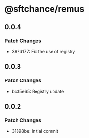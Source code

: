 # @sftchance/remus

## 0.0.4

### Patch Changes

- 392d177: Fix the use of registry

## 0.0.3

### Patch Changes

- bc35e65: Registry update

## 0.0.2

### Patch Changes

- 31898be: Initial commit
